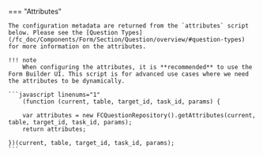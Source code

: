 === "Attributes"

    The configuration metadata are returned from the `attributes` script below. Please see the [Question Types](/fc_doc/Components/Form/Section/Question/overview/#question-types) for more information on the attributes. 
    
    !!! note
        When configuring the attributes, it is **recommended** to use the Form Builder UI. This script is for advanced use cases where we need the attributes to be dynamically.

    ```javascript linenums="1"
        (function (current, table, target_id, task_id, params) {

        var attributes = new FCQuestionRepository().getAttributes(current, table, target_id, task_id, params);
        return attributes;
        
    })(current, table, target_id, task_id, params);
    ```
